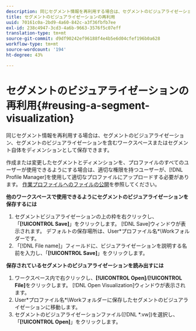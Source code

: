 ```yaml
---
description: 同じセグメント情報を再利用する場合は、セグメントのビジュアライゼーション、セグメントのビジュアライゼーションを含むワークスペースまたはセグメント自体をディメンションとして保存できます。
title: セグメントのビジュアライゼーションの再利用
uuid: 70161c0a-2bd9-4a60-842c-a3f36fbfb7ee
exl-id: 238c4947-3cd3-4a6b-9663-3576f5c07eff
translation-type: tm+mt
source-git-commit: d9df90242ef96188f4e4b5e6d04cfef196b0a628
workflow-type: tm+mt
source-wordcount: '194'
ht-degree: 43%

---
```


# セグメントのビジュアライゼーションの再利用{#reusing-a-segment-visualization}

同じセグメント情報を再利用する場合は、セグメントのビジュアライゼーション、セグメントのビジュアライゼーションを含むワークスペースまたはセグメント自体をディメンションとして保存できます。

作成または変更したセグメントとディメンションを、プロファイルのすべてのユーザーが使用できるようにする場合は、適切な権限を持つユーザーが、[!DNL Profile Manager]を使用して適切なプロファイルにアップロードする必要があります。 [作業プロファイルへのファイルの公開](../../../../home/c-get-started/c-admin-intrf/c-prof-mgr/t-pub-files-wkg-prof.md#task-a0106e010c834d16bd60eef4721b6af9)を参照してください。

**他のワークスペースで使用できるようにセグメントのビジュアライゼーションを保存するには**

1. セグメントビジュアライゼーションの上の枠を右クリックし、「**[!UICONTROL Save]**」をクリックします。 [!DNL Save]ウィンドウが表示されます。 デフォルトの保存場所は、User\*プロファイル名*\Workフォルダーです。
1. 「[!DNL File name]」フィールドに、ビジュアライゼーションを説明する名前を入力し、「**[!UICONTROL Save]**」をクリックします。

**保存されているセグメントのビジュアライゼーションを読み出すには**

1. ワークスペース内で右クリックし、**[!UICONTROL Open]**/**[!UICONTROL File]**&#x200B;をクリックします。 [!DNL Open Visualization]ウィンドウが表示されます。
1. User\*プロファイル名*\Workフォルダーに保存したセグメントのビジュアライゼーションに移動します。
1. セグメントのビジュアライゼーションファイル([!DNL *.vw])を選択し、「**[!UICONTROL Open]**」をクリックします。
